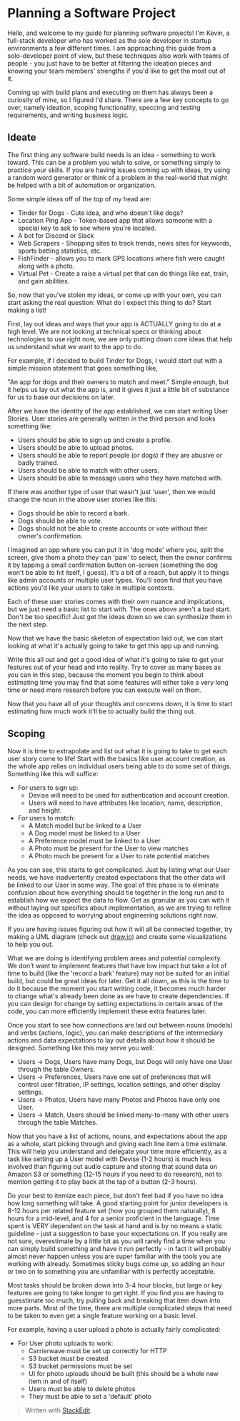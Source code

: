 # Planning a Software Project

Hello, and welcome to my guide for planning software projects! I'm Kevin, a full-stack developer who has worked as the sole developer in startup environments a few different times. I am approaching this guide from a solo-developer point of view, but these techniques also work with teams of people - you just have to be better at filtering the ideation pieces and knowing your team members' strengths if you'd like to get the most out of it.

Coming up with build plans and executing on them has always been a curiosity of mine, so I figured I'd share. There are a few key concepts to go over, namely ideation, scoping functionality, speccing and testing requirements, and writing business logic.

## Ideate

The first thing any software build needs is an idea - something to work toward. This can be a problem you wish to solve, or something simply to practice your skills. If you are having issues coming up with ideas, try using a random word generator or think of a problem in the real-world that might be helped with a bit of automation or organization.

Some simple ideas off of the top of my head are:

 - Tinder for Dogs - Cute idea, and who doesn't like dogs?
 - Location Ping App - Token-based app that allows someone with a special key to ask to see where you're located. 
 - A bot for Discord or Slack
 - Web Scrapers - Shopping sites to track trends, news sites for keywords, sports betting statistics, etc.
 - FishFinder - allows you to mark GPS locations where fish were caught along with a photo.
 - Virtual Pet - Create a raise a virtual pet that can do things like eat, train, and gain abilities. 

So, now that you've stolen my ideas, or come up with your own, you can start asking the real question: What do I expect this thing to do? Start making a list!

First, lay out ideas and ways that your app is ACTUALLY going to do at a high level. We are not looking at technical specs or thinking about technologies to use right now, we are only putting down core ideas that help us understand what we want to the app to do.

For example, if I decided to build Tinder for Dogs, I would start out with a simple mission statement that goes something like, 

"An app for dogs and their owners to match and meet." Simple enough, but it helps us lay out what the app is, and it gives it just a little bit of substance for us to base our decisions on later. 

After we have the identity of the app established, we can start writing User Stories. User stories are generally written in the third person and looks something like:

- Users should be able to sign up and create a profile.
- Users should be able to upload photos. 
- Users should be able to report people (or dogs) if they are abusive or badly trained.
- Users should be able to match with other users.
- Users should be able to message users who they have matched with.

If there was another type of user that wasn't just 'user', then we would change the noun in the above user stories like this:

- Dogs should be able to record a bark.
- Dogs should be able to vote.
- Dogs should not be able to create accounts or vote without their owner's confirmation. 

I imagined an app where you can put it in 'dog mode' where you, split the screen, give them a photo they can 'paw' to select, then the owner confirms it by tapping a small confirmation button on-screen (something the dog won't be able to hit itself, I guess). It's a bit of a reach, but apply it to things like admin accounts or multiple user types. You'll soon find that you have actions you'd like your users to take in multiple contexts.

Each of these user stories comes with their own nuance and implications, but we just need a basic list to start with. The ones above aren't a bad start. Don't be too specific! Just get the ideas down so we can synthesize them in the next step.

Now that we have the basic skeleton of expectation laid out, we can start looking at what it's actually going to take to get this app up and running.

Write this all out and get a good idea of what it's going to take to get your features out of your head and into reality. Try to cover as many bases as you can in this step, because the moment you begin to think about estimating time you may find that some features will either take a very long time or need more research before you can execute well on them. 

Now that you have all of your thoughts and concerns down, it is time to start estimating how much work it'll be to actually build the thing out. 

## Scoping

Now it is time to extrapolate and list out what it is going to take to get each user story come to life! Start with the basics like user account creation, as the whole app relies on individual users being able to do some set of things. Something like this will suffice:
  - For users to sign up:
	  - Devise will need to be used for authentication and account creation. 
	  - Users will need to have attributes like location, name, description, and height.
- For users to match:
	- A Match model but be linked to a User
	- A Dog model must be linked to a User
	- A Preference model must be linked to a User
	- A Photo must be present for the User to view matches
	- A Photo much be present for a User to rate potential matches

As you can see, this starts to get complicated. Just by listing what our User needs, we have inadvertently created expectations that the other data will be linked to our User in some way. The goal of this phase is to eliminate confusion about how everything should tie together in the long run and to establish how we expect the data to flow. Get as granular as you can with it without laying out specifics about implementation, as we are trying to refine the idea as opposed to worrying about engineering solutions right now.

If you are having issues figuring out how it will all be connected together, try making a UML diagram (check out [draw.io](https://www.draw.io/)) and create some visualizations to help you out. 

What we are doing is identifying problem areas and potential complexity. We don't want to implement features that have low impact but take a lot of time to build (like the 'record a bark' feature) may not be suited for an initial build, but could be great ideas for later. Get it all down, as this is the time to do it because the moment you start writing code, it becomes much harder to change what's already been done as we have to create dependencies. If you can design for change by setting expectations in certain areas of the code, you can more efficiently implement these extra features later. 

Once you start to see how connections are laid out between nouns (models) and verbs (actions, logic), you can make descriptions of the intermediary actions and data expectations to lay out details about how it should be designed. Something like this may serve you well:
- Users -> Dogs, Users have many Dogs, but Dogs will only have one User through the table Owners.
- Users -> Preferences, Users have one set of preferences that will control user filtration, IP settings, location settings, and other display settings.
- Users -> Photos, Users have many Photos and Photos have only one User. 
- Users -> Match, Users should be linked many-to-many with other users through the table Matches. 

Now that you have a list of actions, nouns, and expectations about the app as a whole, start picking through and giving each line item a time estimate. This will help you understand and delegate your time more efficiently, as a task like setting up a User model with Devise (1-2 hours) is much less involved than figuring out audio capture and storing that sound data on Amazon S3 or something (12-15 hours if you need to do research), not to mention getting it to play back at the tap of a button (2-3 hours).

Do your best to itemize each piece, but don't feel bad if you have no idea how long something will take. A good starting point for junior developers is 8-12 hours per related feature set (how you grouped them naturally), 8 hours for a mid-level, and 4 for a senior proficient in the language. Time spent is VERY dependent on the task at hand and is by no means a static guideline - just a suggestion to base your expectations on. If you really are not sure, overestimate by a little bit as you will rarely find a time when you can simply build something and have it run perfectly - in fact it will probably almost never happen unless you are super familiar with the tools you are working with already. Sometimes sticky bugs come up, so adding an hour or two on to something you are unfamiliar with is perfectly acceptable.

Most tasks should be broken down into 3-4 hour blocks, but large or key features are going to take longer to get right. If you find you are having to guesstimate too much, try pulling back and breaking that item down into more parts. Most of the time, there are multiple complicated steps that need to be taken to even get a single feature working on a basic level.

For example, having a user upload a photo is actually fairly complicated:
- For User photo uploads to work:
	- Carrierwave must be set up correctly for HTTP
	- S3 bucket must be created
	- S3 bucket permissions must be set
	- UI for  photo uploads should be built (this should be a whole new item in and of itself)
	- Users must be able to delete photos
	- They must be able to set a 'default' photo

> Written with [StackEdit](https://stackedit.io/).
